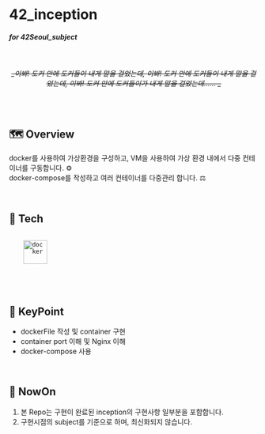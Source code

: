 # 42_inception

#### _for 42Seoul_subject_

<br/>
  
  <div align="center">
  
  ###### ~~_이봐! 도커 안에 도커들이 내게 말을 걸었는데, 이봐! 도커 안에 도커들이 내게 말을 걸었는데, 이봐! 도커 안에 도커들이가 내게 말을 걸었는데...... _~~

  </div>
</div>



<br/>


## 🗺️ Overview
docker를 사용하여 가상환경을 구성하고, VM을 사용하여 가상 환경 내에서 다중 컨테이너를 구동합니다. ⚙️
<br/>
docker-compose를 작성하고 여러 컨테이너를 다중관리 합니다. ⚖️

<br/>


## 🧰 Tech

<code>
    <img src="https://img.shields.io/badge/Docker-2CA5E0?style=for-the-badge&logo=docker&logoColor=white" height="48" alt="docker"/>
</code>

  
<br/>
<br/>
<br/>



## 🔑 KeyPoint

- dockerFile 작성 및 container 구현
- container port 이해 및 Nginx 이해
- docker-compose 사용

<br/>


## 🚩 NowOn

1. 본 Repo는 구현이 완료된 inception의 구현사항 일부분을 포함합니다.
2. 구현시점의 subject를 기준으로 하며, 최신화되지 않습니다.
